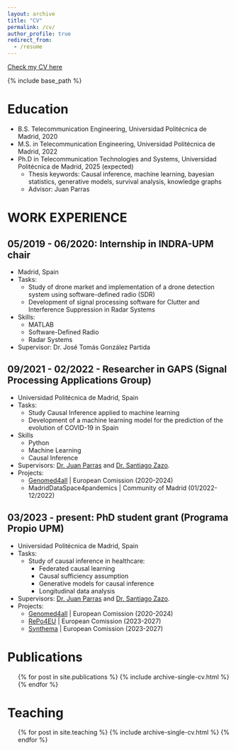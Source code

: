 ```yaml
---
layout: archive
title: "CV"
permalink: /cv/
author_profile: true
redirect_from:
  - /resume
---
```


[Check my CV here](http://aalmodovares.github.io/files/curriculum.pdf)

{% include base_path %}

Education
======
* B.S. Telecommunication Engineering, Universidad Politécnica de Madrid, 2020
* M.S. in Telecommunication Engineering, Universidad Politécnica de Madrid, 2022
* Ph.D in Telecommunication Technologies and Systems, Universidad Politécnica de Madrid, 2025 (expected)
  * Thesis keywords: Causal inference, machine learning, bayesian statistics, generative models, survival analysis, knowledge graphs
  * Advisor: Juan Parras

WORK EXPERIENCE
======
## 05/2019 - 06/2020: Internship in INDRA-UPM chair
* Madrid, Spain
* Tasks:
    * Study of drone market and implementation of a drone detection system using software-defined radio (SDR)
    * Development of signal processing software for Clutter and Interference Suppression in Radar Systems
* Skills:
  * MATLAB
  * Software-Defined Radio
  * Radar Systems
* Supervisor: Dr. José Tomás González Partida

## 09/2021 - 02/2022 - Researcher in GAPS (Signal Processing Applications Group)
* Universidad Politécnica de Madrid, Spain
* Tasks:
  * Study Causal Inference applied to machine learning 
  * Development of a machine learning model for the prediction of the evolution of COVID-19 in Spain
* Skills
  * Python
  * Machine Learning
  * Causal Inference
* Supervisors: [Dr. Juan Parras](https://jparras.github.io/) and [Dr. Santiago Zazo](https://scholar.google.com/citations?user=kNhqGMwAAAAJ&hl=en).
* Projects:
  * [Genomed4all](https://genomed4all.eu/) | European Comission (2020-2024) 
  * MadridDataSpace4pandemics | Community of Madrid (01/2022-12/2022)

## 03/2023 - present: PhD student grant (Programa Propio UPM)
* Universidad Politécnica de Madrid, Spain
* Tasks:
  * Study of causal inference in healthcare:
    * Federated causal learning
    * Causal sufficiency assumption
    * Generative models for causal inference
    * Longitudinal data analysis
* Supervisors: [Dr. Juan Parras](https://jparras.github.io/) and [Dr. Santiago Zazo](https://scholar.google.com/citations?user=kNhqGMwAAAAJ&hl=en).
* Projects:
  * [Genomed4all](https://genomed4all.eu/) | European Comission (2020-2024) 
  * [RePo4EU](https://repo4.eu/) | European Comission (2023-2027)
  * [Synthema](https://synthema.eu/) | European Comission (2023-2027)

Publications
======
  <ul>{% for post in site.publications %}
    {% include archive-single-cv.html %}
  {% endfor %}</ul>
  

  
Teaching
======
  <ul>{% for post in site.teaching %}
    {% include archive-single-cv.html %}
  {% endfor %}</ul>
  

